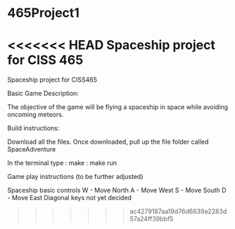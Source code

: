 # 465Project1
<<<<<<< HEAD
Spaceship project for CISS 465
=======
Spaceship project for CISS465

Basic Game Description:

The objective of the game will be flying a spaceship in space while avoiding oncoming meteors.

Build instructions:

Download all the files.
Once downloaded, pull up the file folder called SpaceAdventure

In the terminal type :  make
                     :  make run


Game play instructions (to be further adjusted)

Spaceship basic controls 
  W - Move North
  A - Move West
  S - Move South
  D - Move East
Diagonal keys not yet decided
>>>>>>> ac4279187aa19d76d6639a2283d57a24ff39bbf5
